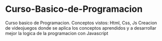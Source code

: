 # Curso-Basico-de-Programacion
Curso basico de Programacion. Conceptos vistos: Html, Css, Js
Creacion de videojuegos donde se aplica los conceptos aprendidos y a desarrollar mejor la logica de la programacion con Javascrípt
